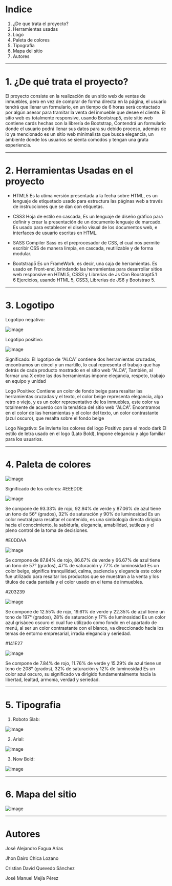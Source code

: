 #  Indice
1. ¿De que trata el proyecto?
2. Herramientas usadas
3. Logo
4. Paleta de colores
5. Tipografía
6. Mapa del sitio
7. Autores

----------------------------
# 1. ¿De qué trata el proyecto?
El proyecto consiste en la realización de un sitio web de ventas de inmuebles, pero en vez de comprar de forma directa en la página, el usuario tendrá que llenar un formulario, en un tiempo de 6 horas será contactado por algún asesor para tramitar la venta del inmueble que desee el cliente. El sitio web es totalmente responsive, usando Bootstrap5, este sitio web contiene cards hechas con la librería de Bootstrap, Contendrá un formulario donde el usuario podrá llenar sus datos para su debido proceso, además de lo ya mencionado es un sitio web minimalista que busca elegancia, un ambiente donde los usuarios se sienta comodos y tengan una grata experiencia.      

--------------------------------------------------------------------------------------------------------------
# 2.  Herramientas Usadas en el proyecto
 - HTML5 
 Es la utima versión presentada a la fecha sobre HTML, es un lenguaje de etiquetado usado para estructura las páginas web a través de instrucciones que se dan con etiquetas.
 
- CSS3
Hoja de estilo en cascada, Es un lenguaje de diseño gráfico para definir y crear la presentación de un documento lenguaje de marcado. Es  usado para establecer el diseño visual de los documentos web, e interfaces de usuario escritas en HTML.

 - SASS Compiler
Sass es el preprocesador de CSS, el cual nos permite escribir CSS de manera limpia, en cascada, reutilizable y de forma modular.

 - Bootstrap5
Es un FrameWork, es decir, una caja de herramientas. Es usado en Front-end, brindando las herramientas para desarrollar sitios web responsive en HTML5, CSS3 y Librerias de Js Con Boostrapt5.1 <br>
6 Ejercicios, usando HTML 5, CSS3, Librerias de JS6 y Bootstrao 5.




--------------------------------------------------------------------------------------------------------------

# 3. Logotipo
Logotipo negativo:

![image](https://user-images.githubusercontent.com/104088115/165204530-8c0b10f1-15b0-461f-9083-ed0ba25b4052.png)

Logotipo positivo:

![image](https://user-images.githubusercontent.com/104088115/165204593-a195e092-2b23-42f0-8617-355915920185.png)

Significado:
El logotipo de “ALCA” contiene dos herramientas cruzadas, encontramos un cincel y un martillo, lo cual  representa el trabajo que hay detrás de cada producto mostrado en el sitio web “ALCA”, También, al formar una  X entre las dos herramientas impone elegancia, respeto, trabajo en equipo y unidad

Logo Positivo: Contiene un color de fondo beige para resaltar las herramientas cruzadas y el texto, el color beige representa elegancia, algo retro o viejo, y es un color representativo de los inmuebles, este color va totalmente de acuerdo con la temática del sitio web “ALCA”. Encontramos en el color de las herramientas y el color del texto, un color contrastante (azul oscuro), que resalta sobre el fondo beige

Logo Negativo: Se invierte los colores del logo Positivo para el modo dark
El estilo de letra usado en el logo (Lato Bold), Impone elegancia y  algo familiar para los usuarios.

---------------------------------------------------------------------------------------------------------------
# 4. Paleta de colores
![image](https://user-images.githubusercontent.com/104088115/165205518-bb7829d1-595e-44d6-93ac-d3b15a4f8539.png)

Significado de los colores:
#EEEDDE

![image](https://user-images.githubusercontent.com/104088115/165205701-97cdca23-e60f-4540-a3f8-0fe56a79f3e0.png)


Se compone de 93.33% de rojo, 92.94% de verde y 87.06% de azul tiene un tono de 56° (grados), 32% de saturación y 90% de luminosidad
Es un color neutral para resaltar el contenido, es una simbología directa dirigida hacia el conocimiento, la sabiduría, elegancia, amabilidad, sutileza y el pleno control de la toma de decisiones.

#E0DDAA

![image](https://user-images.githubusercontent.com/104088115/165205939-612eace9-6901-4e93-a5dd-f71d390cfcd1.png)


Se compone de 87.84% de rojo, 86.67% de verde y 66.67% de azul tiene un tono de 57° (grados), 47% de saturación y 77% de luminosidad
Es un color beige, significa tranquilidad, calma, paciencia y elegancia este color fue utilizado para resaltar los productos que se muestran a la venta y los títulos de cada pantalla y el color usado en el tema de inmuebles.

#203239

![image](https://user-images.githubusercontent.com/104088115/165206163-d41f88d2-f5fb-49dc-b24d-a75351ec4533.png)


Se compone de 12.55% de rojo, 19.61% de verde y 22.35% de azul tiene un tono de 197° (grados), 28% de saturación y 17% de luminosidad
Es un color azul grisáceo oscuro el cual fue utilizado como fondo en el apartado de menú, al ser un color contrastante con el blanco, va direccionado hacia los temas de entorno empresarial, irradia elegancia y seriedad.

#141E27

![image](https://user-images.githubusercontent.com/104088115/165206219-690a8ed8-4467-4645-93f4-7f33ec3dfdee.png)


Se compone de 7.84% de rojo, 11.76% de verde y 15.29% de azul tiene un tono de 208° (grados), 32% de saturación y 12% de luminosidad
Es un color azul oscuro, su significado va dirigido fundamentalmente hacia la libertad, lealtad, armonía, verdad y seriedad.

--------------------------------------------------------------------------------------------------------------------------------
# 5. Tipografia
1. Roboto Slab:

![image](https://user-images.githubusercontent.com/104088115/165207828-744a1829-d64c-4ebe-9dc3-e7a212ba1d1f.png)


2. Arial:

![image](https://user-images.githubusercontent.com/104088115/165207860-59e88e29-672d-4e76-ae78-269a809b37e4.png)


3.  Now Bold:

![image](https://user-images.githubusercontent.com/104088115/165208000-99ab3b60-2457-4409-9ac3-d193ea078fcc.png)

-------------------------------------------------------------------------------------------------------------------
# 6. Mapa del sitio
![image](https://user-images.githubusercontent.com/104088115/165208158-b0bde3a0-1798-47f1-8e3e-ec0ecf0aaf13.png)

--------------------------------------------------------------------------------------------------------------------

# Autores

José Alejandro Fagua Arias

Jhon Dairo Chica Lozano

Cristian David Quevedo Sánchez  

José Manuel Mejía Pérez


